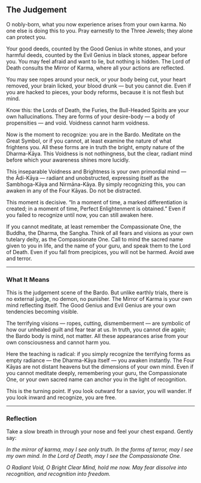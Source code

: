 ## The Judgement

O nobly-born, what you now experience arises from your own karma. No one else is doing this to you. Pray earnestly to the Three Jewels; they alone can protect you.

Your good deeds, counted by the Good Genius in white stones, and your harmful deeds, counted by the Evil Genius in black stones, appear before you. You may feel afraid and want to lie, but nothing is hidden. The Lord of Death consults the Mirror of Karma, where all your actions are reflected.

You may see ropes around your neck, or your body being cut, your heart removed, your brain licked, your blood drunk — but you cannot die. Even if you are hacked to pieces, your body reforms, because it is not flesh but mind.

Know this: the Lords of Death, the Furies, the Bull-Headed Spirits are your own hallucinations. They are forms of your desire-body — a body of propensities — and void. Voidness cannot harm voidness.

Now is the moment to recognize: you are in the Bardo. Meditate on the Great Symbol, or if you cannot, at least examine the nature of what frightens you. All these forms are in truth the bright, empty nature of the Dharma-Kāya. This Voidness is not nothingness, but the clear, radiant mind before which your awareness shines more lucidly.

This inseparable Voidness and Brightness is your own primordial mind — the Ādi-Kāya — radiant and unobstructed, expressing itself as the Sambhoga-Kāya and Nirmāna-Kāya. By simply recognizing this, you can awaken in any of the Four Kāyas. Do not be distracted.

This moment is decisive. “In a moment of time, a marked differentiation is created; in a moment of time, Perfect Enlightenment is obtained.” Even if you failed to recognize until now, you can still awaken here.

If you cannot meditate, at least remember the Compassionate One, the Buddha, the Dharma, the Sangha. Think of all fears and visions as your own tutelary deity, as the Compassionate One. Call to mind the sacred name given to you in life, and the name of your guru, and speak them to the Lord of Death. Even if you fall from precipices, you will not be harmed. Avoid awe and terror.

---

### What It Means

This is the judgement scene of the Bardo. But unlike earthly trials, there is no external judge, no demon, no punisher. The Mirror of Karma is your own mind reflecting itself. The Good Genius and Evil Genius are your own tendencies becoming visible.

The terrifying visions — ropes, cutting, dismemberment — are symbolic of how our unhealed guilt and fear tear at us. In truth, you cannot die again; the Bardo body is mind, not matter. All these appearances arise from your own consciousness and cannot harm you.

Here the teaching is radical: if you simply recognize the terrifying forms as empty radiance — the Dharma-Kāya itself — you awaken instantly. The Four Kāyas are not distant heavens but the dimensions of your own mind. Even if you cannot meditate deeply, remembering your guru, the Compassionate One, or your own sacred name can anchor you in the light of recognition.

This is the turning point. If you look outward for a savior, you will wander. If you look inward and recognize, you are free.

---

### Reflection

Take a slow breath in through your nose and feel your chest expand. Gently say:

*In the mirror of karma,
may I see only truth.
In the forms of terror,
may I see my own mind.
In the Lord of Death,
may I see the Compassionate One.*

*O Radiant Void,
O Bright Clear Mind,
hold me now.
May fear dissolve into recognition,
and recognition into freedom.*
